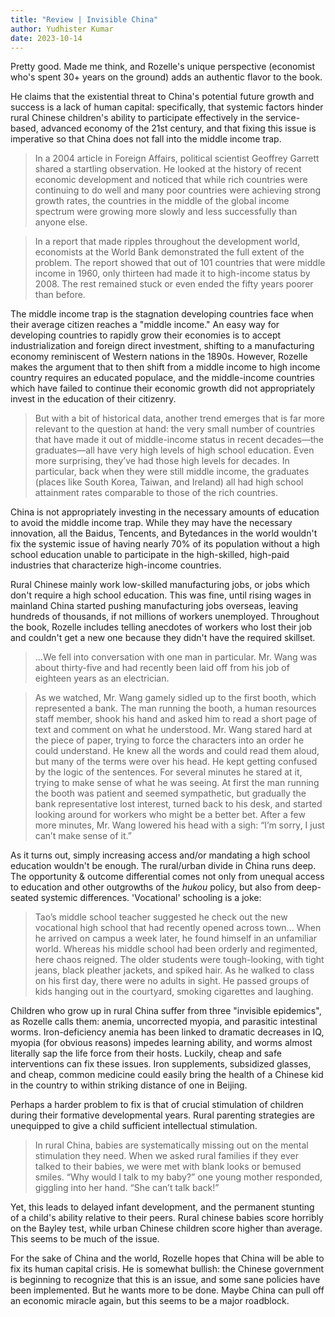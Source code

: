 ```yaml
---
title: "Review | Invisible China"
author: Yudhister Kumar
date: 2023-10-14
---
```


Pretty good. Made me think, and Rozelle's unique perspective (economist who's spent 30+ years on the ground) adds an authentic flavor to the book.

He claims that the existential threat to China's potential future growth and success is a lack of human capital: specifically, that systemic factors hinder rural Chinese children's ability to participate effectively in the service-based, advanced economy of the 21st century, and that fixing this issue is imperative so that China does not fall into the middle income trap.

> In a 2004 article in Foreign Affairs, political scientist Geoffrey Garrett shared a startling observation. He looked at the history of recent economic development and noticed that while rich countries were continuing to do well and many poor countries were achieving strong growth rates, the countries in the middle of the global income spectrum were growing more slowly and less successfully than anyone else.

> In a report that made ripples throughout the development world, economists at the World Bank demonstrated the full extent of the problem. The report showed that out of 101 countries that were middle income in 1960, only thirteen had made it to high-income status by 2008. The rest remained stuck or even ended the fifty years poorer than before.

The middle income trap is the stagnation developing countries face when their average citizen reaches a "middle income." An easy way for developing countries to rapidly grow their economies is to accept industrialization and foreign direct investment, shifting to a manufacturing economy reminiscent of Western nations in the 1890s. However, Rozelle makes the argument that to then shift from a middle income to high income country requires an educated populace, and the middle-income countries which have failed to continue their economic growth did not appropriately invest in the education of their citizenry.

> But with a bit of historical data, another trend emerges that is far more relevant to the question at hand: the very small number of countries that have made it out of middle-income status in recent decades—the graduates—all have very high levels of high school education. Even more surprising, they’ve had those high levels for decades. In particular, back when they were still middle income, the graduates (places like South Korea, Taiwan, and Ireland) all had high school attainment rates comparable to those of the rich countries.

China is not appropriately investing in the necessary amounts of education to avoid the middle income trap. While they may have the necessary innovation, all the Baidus, Tencents, and Bytedances in the world wouldn't fix the systemic issue of having nearly 70% of its population without a high school education unable to participate in the high-skilled, high-paid industries that characterize high-income countries.

Rural Chinese mainly work low-skilled manufacturing jobs, or jobs which don't require a high school education. This was fine, until rising wages in mainland China started pushing manufacturing jobs overseas, leaving hundreds of thousands, if not millions of workers unemployed. Throughout the book, Rozelle includes telling anecdotes of workers who lost their job and couldn't get a new one because they didn't have the required skillset. 

> ...We fell into conversation with one man in particular. Mr. Wang was about thirty-five and had recently been laid off from his job of eighteen years as an electrician.

> As we watched, Mr. Wang gamely sidled up to the first booth, which represented a bank. The man running the booth, a human resources staff member, shook his hand and asked him to read a short page of text and comment on what he understood. Mr. Wang stared hard at the piece of paper, trying to force the characters into an order he could understand. He knew all the words and could read them aloud, but many of the terms were over his head. He kept getting confused by the logic of the sentences. For several minutes he stared at it, trying to make sense of what he was seeing. At first the man running the booth was patient and seemed sympathetic, but gradually the bank representative lost interest, turned back to his desk, and started looking around for workers who might be a better bet. After a few more minutes, Mr. Wang lowered his head with a sigh: “I’m sorry, I just can’t make sense of it.”


As it turns out, simply increasing access and/or mandating a high school education wouldn't be enough. The rural/urban divide in China runs deep. The opportunity & outcome differential comes not only from unequal access to education and other outgrowths of the *hukou* policy, but also from deep-seated systemic differences. 'Vocational' schooling is a joke:

> Tao’s middle school teacher suggested he check out the new vocational high school that had recently opened across town... When he arrived on campus a week later, he found himself in an unfamiliar world. Whereas his middle school had been orderly and regimented, here chaos reigned. The older students were tough-looking, with tight jeans, black pleather jackets, and spiked hair. As he walked to class on his first day, there were no adults in sight. He passed groups of kids hanging out in the courtyard, smoking cigarettes and laughing.

Children who grow up in rural China suffer from three "invisible epidemics", as Rozelle calls them: anemia, uncorrected myopia, and parasitic intestinal worms. Iron-deficiency anemia has been linked to dramatic decreases in IQ, myopia (for obvious reasons) impedes learning ability, and worms almost literally sap the life force from their hosts. Luckily, cheap and safe interventions can fix these issues. Iron supplements, subsidized glasses, and cheap, common medicine could easily bring the health of a Chinese kid in the country to within striking distance of one in Beijing. 

Perhaps a harder problem to fix is that of crucial stimulation of children during their formative developmental years. Rural parenting strategies are unequipped to give a child sufficient intellectual stimulation. 

> In rural China, babies are systematically missing out on the mental stimulation they need. When we asked rural families if they ever talked to their babies, we were met with blank looks or bemused smiles. “Why would I talk to my baby?” one young mother responded, giggling into her hand. “She can’t talk back!”

Yet, this leads to delayed infant development, and the permanent stunting of a child's ability relative to their peers. Rural chinese babies score horribly on the Bayley test, while urban Chinese children score higher than average. This seems to be much of the issue. 

For the sake of China and the world, Rozelle hopes that China will be able to fix its human capital crisis. He is somewhat bullish: the Chinese government is beginning to recognize that this is an issue, and some sane policies have been implemented. But he wants more to be done. Maybe China can pull off an economic miracle again, but this seems to be a major roadblock.